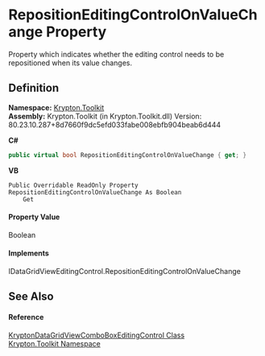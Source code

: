 # RepositionEditingControlOnValueChange Property


Property which indicates whether the editing control needs to be repositioned when its value changes.



## Definition
**Namespace:** <a href="79d2eac2-21f4-54ff-7552-b20c33c30600.md">Krypton.Toolkit</a>  
**Assembly:** Krypton.Toolkit (in Krypton.Toolkit.dll) Version: 80.23.10.287+8d7660f9dc5efd033fabe008ebfb904beab6d444

**C#**
``` C#
public virtual bool RepositionEditingControlOnValueChange { get; }
```
**VB**
``` VB
Public Overridable ReadOnly Property RepositionEditingControlOnValueChange As Boolean
	Get
```



#### Property Value
Boolean

#### Implements
IDataGridViewEditingControl.RepositionEditingControlOnValueChange  


## See Also


#### Reference
<a href="ca03a30d-81c7-7076-fef0-60cb6910ba26.md">KryptonDataGridViewComboBoxEditingControl Class</a>  
<a href="79d2eac2-21f4-54ff-7552-b20c33c30600.md">Krypton.Toolkit Namespace</a>  
